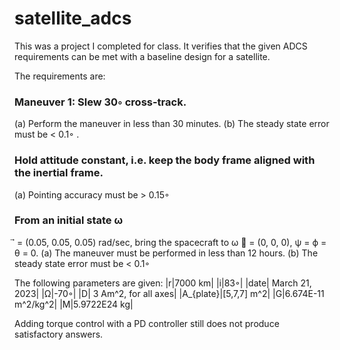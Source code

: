 # satellite_adcs

This was a project I completed for class. It verifies that the given ADCS requirements can be met with a baseline
design for a satellite.

The requirements are:
### Maneuver 1: Slew 30◦ cross-track.
(a) Perform the maneuver in less than 30 minutes.
(b) The steady state error must be < 0.1◦ .
### Hold attitude constant, i.e. keep the body frame aligned with the inertial frame.
(a) Pointing accuracy must be > 0.15◦
### From an initial state ω
⃗ = (0.05, 0.05, 0.05) rad/sec, bring the spacecraft to ω
⃗ = (0, 0, 0), ψ =
ϕ = θ = 0.
(a) The maneuver must be performed in less than 12 hours.
(b) The steady state error must be < 0.1◦

The following parameters are given:
|r|7000 km|
|i|83◦|
|date| March 21, 2023|
|Ω|-70◦|
|D| 3 Am^2, for all axes|
|A_{plate}|[5,7,7] m^2|
|G|6.674E-11 m^2/kg^2|
|M|5.9722E24 kg|

Adding torque control with a PD controller still does not produce satisfactory answers. 
